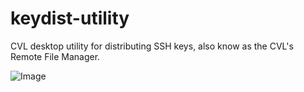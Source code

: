 keydist-utility
===============

CVL desktop utility for distributing SSH keys, also know as the CVL's Remote File Manager.

![Image](https://raw.github.com/CVL-dev/keydist-utility/master/images/CVL%20Remote%20File%20Manager.png?raw=true)
